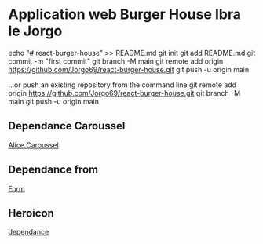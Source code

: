 # Application web Burger House Ibra le Jorgo
echo "# react-burger-house" >> README.md
git init
git add README.md
git commit -m "first commit"
git branch -M main
git remote add origin https://github.com/Jorgo69/react-burger-house.git
git push -u origin main

…or push an existing repository from the command line
git remote add origin https://github.com/Jorgo69/react-burger-house.git
git branch -M main
git push -u origin main

## Dependance Caroussel
[Alice Caroussel](https://www.npmjs.com/package/react-alice-carousel)

## Dependance from
[Form](https://www.npmjs.com/package/@tailwindcss/forms)

## Heroicon
[dependance](https://heroicons.com/)